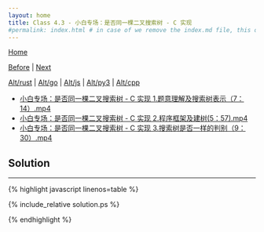 ```yaml
---
layout: home
title: Class 4.3 - 小白专场：是否同一棵二叉搜索树 - C 实现
#permalink: index.html # in case of we remove the index.md file, this doc will be the index page
---
```


<div class="row">
<div class="columnStmt" markdown="1">

[Home](./README.md)

[Before](./class-4.2.md) | [Next](./class-4.4.md)

[Alt/rust](./Alt_rust/README.md) | [Alt/go](./Alt_c/README.md) | [Alt/js](./Alt_js/README.html) | [Alt/py3](./Alt_py3/README.md) | [Alt/cpp](./Alt_cpp/README.md) 

-   [小白专场：是否同一棵二叉搜索树 - C 实现 1.题意理解及搜索树表示（7：14）.mp4](https://data-structure.s3.us-west-1.amazonaws.com/4_%E7%AC%AC%E5%9B%9B%E8%AE%B2+%E6%A0%91%EF%BC%88%E4%B8%AD%EF%BC%89%5B%E4%BD%95%E9%92%A6%E9%93%AD%5D/%E5%B0%8F%E7%99%BD%E4%B8%93%E5%9C%BA%EF%BC%9A%E6%98%AF%E5%90%A6%E5%90%8C%E4%B8%80%E6%A3%B5%E4%BA%8C%E5%8F%89%E6%90%9C%E7%B4%A2%E6%A0%91-+C%E5%AE%9E%E7%8E%B0+1.%E9%A2%98%E6%84%8F%E7%90%86%E8%A7%A3%E5%8F%8A%E6%90%9C%E7%B4%A2%E6%A0%91%E8%A1%A8%E7%A4%BA%EF%BC%887%EF%BC%9A14%EF%BC%89.mp4)
-   [小白专场：是否同一棵二叉搜索树 - C 实现 2.程序框架及建树(5：57).mp4](https://data-structure.s3.us-west-1.amazonaws.com/4_%E7%AC%AC%E5%9B%9B%E8%AE%B2+%E6%A0%91%EF%BC%88%E4%B8%AD%EF%BC%89%5B%E4%BD%95%E9%92%A6%E9%93%AD%5D/%E5%B0%8F%E7%99%BD%E4%B8%93%E5%9C%BA%EF%BC%9A%E6%98%AF%E5%90%A6%E5%90%8C%E4%B8%80%E6%A3%B5%E4%BA%8C%E5%8F%89%E6%90%9C%E7%B4%A2%E6%A0%91-+C%E5%AE%9E%E7%8E%B0+2.%E7%A8%8B%E5%BA%8F%E6%A1%86%E6%9E%B6%E5%8F%8A%E5%BB%BA%E6%A0%91(5%EF%BC%9A57).mp4)
-   [小白专场：是否同一棵二叉搜索树 - C 实现 3.搜索树是否一样的判别（9：30）.mp4](https://data-structure.s3.us-west-1.amazonaws.com/4_%E7%AC%AC%E5%9B%9B%E8%AE%B2+%E6%A0%91%EF%BC%88%E4%B8%AD%EF%BC%89%5B%E4%BD%95%E9%92%A6%E9%93%AD%5D/%E5%B0%8F%E7%99%BD%E4%B8%93%E5%9C%BA%EF%BC%9A%E6%98%AF%E5%90%A6%E5%90%8C%E4%B8%80%E6%A3%B5%E4%BA%8C%E5%8F%89%E6%90%9C%E7%B4%A2%E6%A0%91-+C%E5%AE%9E%E7%8E%B0+3.%E6%90%9C%E7%B4%A2%E6%A0%91%E6%98%AF%E5%90%A6%E4%B8%80%E6%A0%B7%E7%9A%84%E5%88%A4%E5%88%AB%EF%BC%889%EF%BC%9A30%EF%BC%89.mp4)




</div>
<div class="columnSol" markdown="1">

## Solution
------

{% highlight javascript linenos=table %}

{% include_relative solution.ps %}

{% endhighlight %}

</div>
</div>
